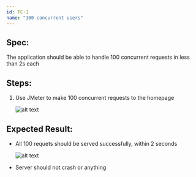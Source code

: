 ```yaml
---
id: TC-1
name: "100 concurrent users"
---
```


## Spec:
The application should be able to handle 100 concurrent requests in less than 2s each

## Steps:
1. Use JMeter to make 100 concurrent requests to the homepage

    ![alt text](https://via.placeholder.com/300?text=test-screenshot-here)

## Expected Result:
- All 100 requets should be served successfully, within 2 seconds

    ![alt text](https://via.placeholder.com/300?text=test-screenshot-here)

- Server should not crash or anything